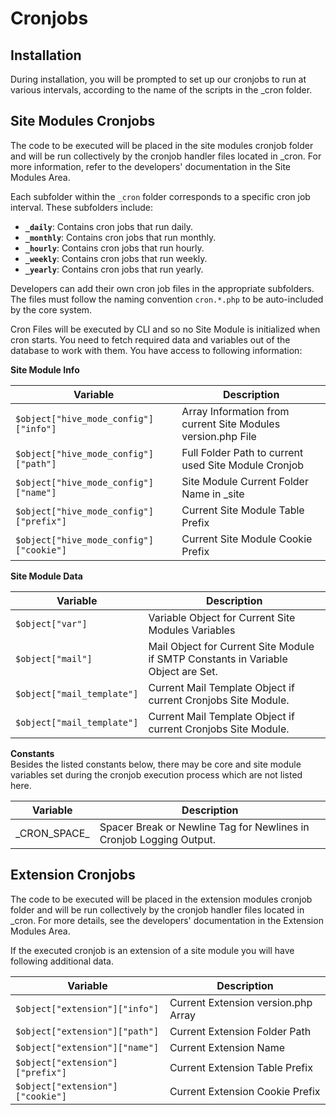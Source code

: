 # Cronjobs

## Installation
During installation, you will be prompted to set up our cronjobs to run at various intervals, according to the name of the scripts in the _cron folder.

## Site Modules Cronjobs
The code to be executed will be placed in the site modules cronjob folder and will be run collectively by the cronjob handler files located in _cron. For more information, refer to the developers' documentation in the Site Modules Area.

Each subfolder within the `_cron` folder corresponds to a specific cron job interval. These subfolders include:

- **`_daily`**: Contains cron jobs that run daily.
- **`_monthly`**: Contains cron jobs that run monthly.
- **`_hourly`**: Contains cron jobs that run hourly.
- **`_weekly`**: Contains cron jobs that run weekly.
- **`_yearly`**: Contains cron jobs that run yearly.

Developers can add their own cron job files in the appropriate subfolders. The files must follow the naming convention `cron.*.php` to be auto-included by the core system.

Cron Files will be executed by CLI and so no Site Module is initialized when cron starts. You need to fetch required data and variables out of the database to work with them. You have access to following information:  

**Site Module Info**

|Variable|Description|
|-----|-----|
|`$object["hive_mode_config"]["info"]`|Array Information from current Site Modules version.php File|
|`$object["hive_mode_config"]["path"]`|Full Folder Path to current used Site Module Cronjob|
|`$object["hive_mode_config"]["name"]`|Site Module Current Folder Name in _site|
|`$object["hive_mode_config"]["prefix"]`| Current Site Module Table Prefix|
|`$object["hive_mode_config"]["cookie"]`| Current Site Module Cookie Prefix|

**Site Module Data**

|Variable|Description|
|-----|-----|
|`$object["var"]` | Variable Object for Current Site Modules Variables|
|`$object["mail"]` | Mail Object for Current Site Module if SMTP Constants in Variable Object are Set. |
|`$object["mail_template"]` | Current Mail Template Object if current Cronjobs Site Module.|
|`$object["mail_template"]` | Current Mail Template Object if current Cronjobs Site Module.|

**Constants**  
Besides the listed constants below, there may be core and site module variables set during the cronjob execution process which are not listed here.

|Variable|Description|
|-----|-----|
|\_CRON_SPACE\_| Spacer Break or Newline Tag for Newlines in Cronjob Logging Output.|



## Extension Cronjobs
The code to be executed will be placed in the extension modules cronjob folder and will be run collectively by the cronjob handler files located in _cron. For more details, see the developers' documentation in the Extension Modules Area.

If the executed cronjob is an extension of a site module you will have following additional data.

|Variable|Description|
|-----|-----|
|`$object["extension"]["info"]`| Current Extension version.php Array |
|`$object["extension"]["path"]`| Current Extension Folder Path |
|`$object["extension"]["name"]`| Current Extension Name |
|`$object["extension"]["prefix"]`| Current Extension Table Prefix |
|`$object["extension"]["cookie"]`| Current Extension Cookie Prefix |